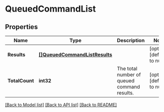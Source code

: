 # QueuedCommandList

## Properties
Name | Type | Description | Notes
------------ | ------------- | ------------- | -------------
**Results** | [**[]QueuedCommandListResults**](QueuedCommandList_results.md) |  | [optional] [default to null]
**TotalCount** | **int32** | The total number of queued command results. | [optional] [default to null]

[[Back to Model list]](../README.md#documentation-for-models) [[Back to API list]](../README.md#documentation-for-api-endpoints) [[Back to README]](../README.md)



